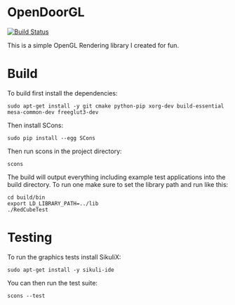 # OpenDoorGL
[![Build Status](https://travis-ci.org/dmoody256/OpenDoorGL.svg?branch=master)](https://travis-ci.org/dmoody256/OpenDoorGL)

This is a simple OpenGL Rendering library I created for fun.

# Build

To build first install the dependencies:

```sudo apt-get install -y git cmake python-pip xorg-dev build-essential mesa-common-dev freeglut3-dev```

Then install SCons:

```sudo pip install --egg SCons```

Then run scons in the project directory:

```scons```

The build will output everything including example test applications into the build directory. To run one make sure to set the library path and run like this:

```
cd build/bin
export LD_LIBRARY_PATH=../lib
./RedCubeTest
```

# Testing

To run the graphics tests install SikuliX:

```sudo apt-get install -y sikuli-ide```

You can then run the test suite:

```scons --test```




